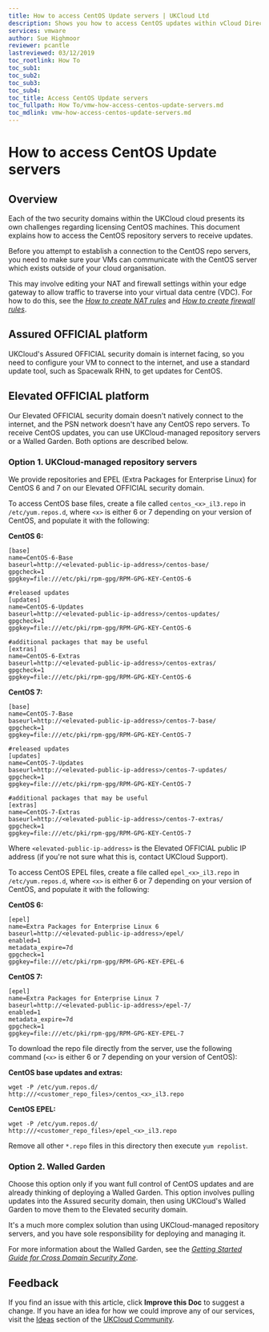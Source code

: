```yaml
---
title: How to access CentOS Update servers | UKCloud Ltd
description: Shows you how to access CentOS updates within vCloud Director
services: vmware
author: Sue Highmoor
reviewer: pcantle
lastreviewed: 03/12/2019
toc_rootlink: How To
toc_sub1: 
toc_sub2:
toc_sub3:
toc_sub4:
toc_title: Access CentOS Update servers
toc_fullpath: How To/vmw-how-access-centos-update-servers.md
toc_mdlink: vmw-how-access-centos-update-servers.md
---
```


# How to access CentOS Update servers

## Overview

Each of the two security domains within the UKCloud cloud presents its own challenges regarding licensing CentOS machines. This document explains how to access the CentOS repository servers to receive updates.

Before you attempt to establish a connection to the CentOS repo servers, you need to make sure your VMs can communicate with the CentOS server which exists outside of your cloud organisation.

This may involve editing your NAT and firewall settings within your edge gateway to allow traffic to traverse into your virtual data centre (VDC). For how to do this, see the [*How to create NAT rules*](vmw-how-create-nat-rules.md) and [*How to create firewall rules*](vmw-how-create-firewall-rules.md).

## Assured OFFICIAL platform

UKCloud's Assured OFFICIAL security domain is internet facing, so you need to configure your VM to connect to the internet, and use a standard update tool, such as Spacewalk RHN, to get updates for CentOS.

## Elevated OFFICIAL platform

Our Elevated OFFICIAL security domain doesn't natively connect to the internet, and the PSN network doesn't have any CentOS repo servers. To receive CentOS updates, you can use UKCloud-managed repository servers or a Walled Garden. Both options are described below.

### Option 1. UKCloud-managed repository servers

We provide repositories and EPEL (Extra Packages for Enterprise Linux) for CentOS 6 and 7 on our Elevated OFFICIAL security domain.

To access CentOS base files, create a file called `centos_<x>_il3.repo` in `/etc/yum.repos.d`, where `<x>` is either 6 or 7 depending on your version of CentOS, and populate it with the following:

**CentOS 6:**

```none
[base]
name=CentOS-6-Base
baseurl=http://<elevated-public-ip-address>/centos-base/
gpgcheck=1
gpgkey=file:///etc/pki/rpm-gpg/RPM-GPG-KEY-CentOS-6

#released updates
[updates]
name=CentOS-6-Updates
baseurl=http://<elevated-public-ip-address>/centos-updates/
gpgcheck=1
gpgkey=file:///etc/pki/rpm-gpg/RPM-GPG-KEY-CentOS-6

#additional packages that may be useful
[extras]
name=CentOS-6-Extras
baseurl=http://<elevated-public-ip-address>/centos-extras/
gpgcheck=1
gpgkey=file:///etc/pki/rpm-gpg/RPM-GPG-KEY-CentOS-6
```

**CentOS 7:**

```none
[base]
name=CentOS-7-Base
baseurl=http://<elevated-public-ip-address>/centos-7-base/
gpgcheck=1
gpgkey=file:///etc/pki/rpm-gpg/RPM-GPG-KEY-CentOS-7

#released updates
[updates]
name=CentOS-7-Updates
baseurl=http://<elevated-public-ip-address>/centos-7-updates/
gpgcheck=1
gpgkey=file:///etc/pki/rpm-gpg/RPM-GPG-KEY-CentOS-7

#additional packages that may be useful
[extras]
name=CentOS-7-Extras
baseurl=http://<elevated-public-ip-address>/centos-7-extras/
gpgcheck=1
gpgkey=file:///etc/pki/rpm-gpg/RPM-GPG-KEY-CentOS-7
```

Where `<elevated-public-ip-address>` is the Elevated OFFICIAL public IP address (if you're not sure what this is, contact UKCloud Support).

To access CentOS EPEL files, create a file called `epel_<x>_il3.repo` in `/etc/yum.repos.d`, where `<x>` is either 6 or 7 depending on your version of CentOS, and populate it with the following:

**CentOS 6:**

```none
[epel]
name=Extra Packages for Enterprise Linux 6
baseurl=http://<elevated-public-ip-address>/epel/
enabled=1
metadata_expire=7d
gpgcheck=1
gpgkey=file:///etc/pki/rpm-gpg/RPM-GPG-KEY-EPEL-6
```

**CentOS 7:**

```none
[epel]
name=Extra Packages for Enterprise Linux 7
baseurl=http://<elevated-public-ip-address>/epel-7/
enabled=1
metadata_expire=7d
gpgcheck=1
gpgkey=file:///etc/pki/rpm-gpg/RPM-GPG-KEY-EPEL-7
```

To download the repo file directly from the server, use the following command (`<x>` is either 6 or 7 depending on your version of CentOS):

**CentOS base updates and extras:**

```none
wget -P /etc/yum.repos.d/ http:///<customer_repo_files>/centos_<x>_il3.repo
```

**CentOS EPEL:**

```none
wget -P /etc/yum.repos.d/ http:///<customer_repo_files>/epel_<x>_il3.repo
```

Remove all other `*.repo` files in this directory then execute `yum repolist`.

### Option 2. Walled Garden

Choose this option only if you want full control of CentOS updates and are already thinking of deploying a Walled Garden. This option involves pulling updates into the Assured security domain, then using UKCloud's Walled Garden to move them to the Elevated security domain.

It's a much more complex solution than using UKCloud-managed repository servers, and you have sole responsibility for deploying and managing it.

For more information about the Walled Garden, see the [*Getting Started Guide for Cross Domain Security Zone*](../cdsz/cdsz-gs-walled-garden.md).

## Feedback

If you find an issue with this article, click **Improve this Doc** to suggest a change. If you have an idea for how we could improve any of our services, visit the [Ideas](https://community.ukcloud.com/ideas) section of the [UKCloud Community](https://community.ukcloud.com).
